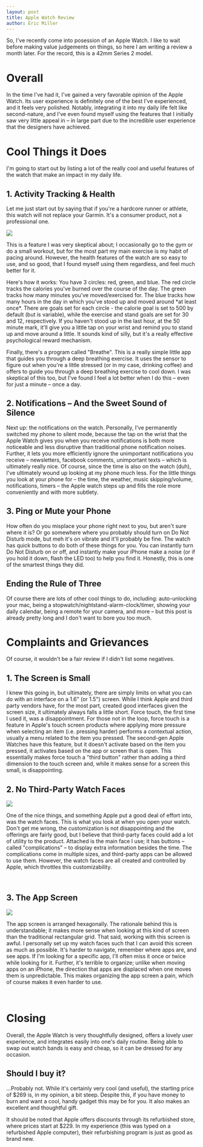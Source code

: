 ```yaml
---
layout: post
title: Apple Watch Review
author: Eric Miller
---
```


So, I've recently come into posession of an Apple Watch. 
I like to wait before making value judgements on things, so here I am
writing a review a month later. For the record, this is a 42mm Series
2 model.

# Overall

In the time I've had it, I've gained a very favorable opinion of the
Apple Watch. Its user experience is definitely one of the best I've
experienced, and it feels very polished. Notably, integrating it 
into my daily life felt like second-nature, and I've even found 
myself using the features that I initially saw very little appeal 
in – in large part due to the incredible user experience that the
designers have achieved.

# Cool Things it Does

I'm going to start out by listing a lot of the really cool and
useful features of the watch that make an impact in my daily life.

## 1. Activity Tracking &amp; Health

Let me just start out by saying that if you're a hardcore runner or
athlete, this watch will not replace your Garmin. It's a consumer
product, not a professional one.

<div class="col-md-12">
<img src="/{{site.post_images_path}}/2017-01-27-Activity.jpg" class="col-md-3">

<p>
This is a feature I was very skeptical about; I occasionally go to
the gym or do a small workout, but for the most part my main
exercise is my habit of pacing around. However, the health features
of the watch are so easy to use, and so good, that I found myself
using them regardless, and feel much better for it.
</p>
<p>
Here's how it works: You have 3 circles: red, green, and blue. The
red circle tracks the calories you've burned over the course of the
day. The green tracks how many minutes you've moved/exercised for. The blue
tracks how many hours in the day in which you've stood up and moved
around *at least once*. There are goals set for each circle - the 
calorie goal is set to 500 by default (but is variable), while the exercise and stand
goals are set for 30 and 12, respectively. If you haven't stood up
in the last hour, at the 50 minute mark, it'll give you a little 
tap on your wrist and remind you to stand up and move around a little.
It sounds kind of silly, but it's a really effective psychological
reward mechanism.
</p>
<p>
Finally, there's a program called "Breathe". This is a really
simple little app that guides you through a deep breathing exercise.
It uses the sensor to figure out when you're a little stressed (or
in my case, drinking coffee) and offers to guide you through a deep
breathing exercise to cool down. I was skeptical of this too, but
I've found I feel a lot better when I do this – even for just a 
minute – once a day.

</p>
</div>

## 2. Notifications – And the Sweet Sound of Silence

Next up: the notifications on the watch. Personally, I've permanently
switched my phone to silent mode, because the tap on the wrist that
the Apple Watch gives you when you receive notifications is both
more noticeable and less disruptive than traditional phone notification
noises. Further, it lets you more efficiently ignore the unimportant
notifications you receive – newsletters, facebook comments, unimportant
texts – which is ultimately really nice. Of course, since the time
is also on the watch (duh), I've ultimately wound up looking at my
phone much less. For the little things you look at your phone for –
the time, the weather, music skipping/volume, notifications, timers – 
the Apple watch steps up and fills the role more conveniently and with
more subtlety.

## 3. Ping or Mute your Phone

How often do you misplace your phone right next to you, but aren't
sure where it is? Or go somewhere where you probably should turn on
Do Not Disturb mode, but meh it's on vibrate and it'll probably be fine.
The watch has quick buttons to do both of these things for you. You
can instantly turn Do Not Disturb on or off, and instantly make your
iPhone make a noise (or if you hold it down, flash the LED too) to
help you find it. Honestly, this is one of the smartest things they did.

## Ending the Rule of Three

Of course there are lots of other cool things to do, including: auto-unlocking
your mac, being a stopwatch/nightstand-alarm-clock/timer, showing your
daily calendar, being a remote for your camera, and more – but this post
is already pretty long and I don't want to bore you too much.

# Complaints and Grievances

Of course, it wouldn't be a fair review if I didn't list some negatives.

## 1. The Screen is Small

I knew this going in, but ultimately, there are simply limits on
what you can do with an interface on a 1.6" (or 1.5") screen. While I think
Apple and third party vendors have, for the most part, created 
good interfaces given the screen size, it ultimately always falls
a little short. Force touch, the first time I used it, was a 
disappointment. For those not in the loop, force touch is a feature
in Apple's touch screen products where applying more pressure when
selecting an item (i.e. pressing harder) performs a contextual action,
usually a menu related to the item you pressed. The second-gen Apple
Watches have this feature, but it doesn't activate based on the item
you pressed, it activates based on the app or screen that is open.
This essentially makes force touch a "third button" rather than
adding a third dimension to the touch screen and, while it makes
sense for a screen this small, is disappointing.

## 2. No Third-Party Watch Faces

<div class="col-md-12">
<img src="/{{site.post_images_path}}/2017-01-27-Face.jpg" class="col-md-3">

<p>
One of the nice things, and something Apple put a good deal of 
effort into, was the watch faces. This is what you look at when 
you open your watch. Don't get me wrong, the customization is not
disappointing and the offerings are fairly good, but I believe
that third-party faces could add a lot of utility to the product.
Attached is the main face I use; it has buttons – called "complications" – 
to display extra information besides the time. The complications
come in multiple sizes, and third-party apps can be allowed to use them.
However, the watch faces are all created and controlled by Apple,
which throttles this customizability.
</p>
</div>

&nbsp;

## 3. The App Screen

<div class="col-md-12">
<img src="/{{site.post_images_path}}/2017-01-27-AppScreen.jpg" class="col-md-3">

<p>
The app screen is arranged hexagonally. The rationale behind this
is understandable; it makes more sense when looking at this kind
of screen than the traditional rectangular grid. That said, working
with this screen is awful. I personally set up my watch faces such
that I can avoid this screen as much as possible. It's harder to
navigate, remember where apps are, and see apps. If I'm looking
for a specific app, I'll often miss it once or twice while looking
for it. Further, it's terrible to organize; unlike when moving 
apps on an iPhone, the direction that apps are displaced when one
moves them is unpredictable. This makes organizing the app screen
a pain, which of course makes it even harder to use.
</p>
</div>

&nbsp;

# Closing
Overall, the Apple Watch is very thoughtfully designed, offers a
lovely user experience, and integrates easily into one's daily
routine. Being able to swap out watch bands is easy and cheap, so
it can be dressed for any occasion.

## Should I buy it?
...Probably not. While it's certainly very cool (and useful), the starting 
price of $269 is, in my opinion, a bit steep. Despite this, if you
have money to burn and want a cool, handy gadget this may be for
you. It also makes an excellent and thoughtful gift. 

It should be noted that Apple offers discounts through its refurbished store,
where prices start at $229. In my experience (this was typed on a
refurbished Apple computer), their refurbishing program is just as
good as brand new.